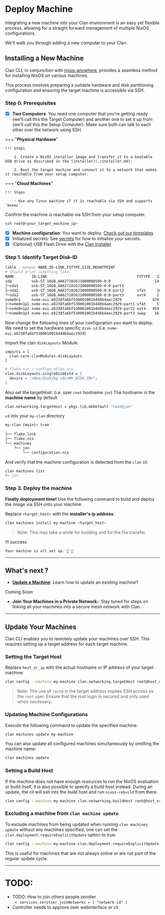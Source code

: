 # Deploy Machine

Integrating a new machine into your Clan environment is an easy yet flexible process, allowing for a straight forward management of multiple NixOS configurations.

We'll walk you through adding a new computer to your Clan.

## Installing a New Machine

Clan CLI, in conjunction with [nixos-anywhere](https://github.com/nix-community/nixos-anywhere), provides a seamless method for installing NixOS on various machines.

This process involves preparing a suitable hardware and disk partitioning configuration and ensuring the target machine is accessible via SSH.

### Step 0. Prerequisites

- [x] **Two Computers**: You need one computer that you're getting ready (we'll call this the Target Computer) and another one to set it up from (we'll call this the Setup Computer). Make sure both can talk to each other over the network using SSH.

=== "**Physical Hardware**"

    !!! Steps
    
        1. Create a NixOS installer image and transfer it to a bootable USB drive as described in the [installer](./installer.md).
         
        2. Boot the target machine and connect it to a network that makes it reachable from your setup computer.

=== "**Cloud Machines**"

    !!! Steps

        - Use any linux machine if it is reachable via SSH and supports `kexec`.

Confirm the machine is reachable via SSH from your setup computer.

```bash
ssh root@<your_target_machine_ip>
```

- [x] **Machine configuration**: You want to deploy. [Check out our templates](../templates/index.md)
- [x] Initialized secrets: See [secrets](secrets.md) for how to initialize your secrets.
- [x] (Optional) USB Flash Drive with the [Clan Installer](installer.md)

### Step 1. Identify Target Disk-ID

```bash
lsblk --output NAME,ID-LINK,FSTYPE,SIZE,MOUNTPOINT
# Should print something like:
NAME        ID-LINK                                         FSTYPE   SIZE MOUNTPOINT
sda         usb-ST_16GB_AA6271026J1000000509-0:0                    14.9G 
├─sda1      usb-ST_16GB_AA6271026J1000000509-0:0-part1                 1M 
├─sda2      usb-ST_16GB_AA6271026J1000000509-0:0-part2      vfat     100M /boot
└─sda3      usb-ST_16GB_AA6271026J1000000509-0:0-part3      ext4     2.9G /
nvme0n1     nvme-eui.e8238fa6bf530001001b448b4aec2929              476.9G 
├─nvme0n1p1 nvme-eui.e8238fa6bf530001001b448b4aec2929-part1 vfat     512M 
├─nvme0n1p2 nvme-eui.e8238fa6bf530001001b448b4aec2929-part2 ext4   459.6G 
└─nvme0n1p3 nvme-eui.e8238fa6bf530001001b448b4aec2929-part3 swap    16.8G
```

Now change the following lines of your configuration you want to deploy.
We need to set the hardware specific `disk-id` (i.e. `nvme-eui.e8238fa6bf530001001b448b4aec2929`)

Import the clan `diskLayouts` Module.
```
imports = [
  clan-core.clanModules.diskLayouts
]
```

```nix
# flake.nix / configuration.nix
clan.diskLayouts.singleDiskExt4 = {
  device = "/dev/disk/by-id/<MY_DISK_ID>";
}
```

Also set the targetHost: (i.e. user `root` hostname `jon`)
The hostname is the **machine name** by default

```nix
clan.networking.targetHost = pkgs.lib.mkDefault "root@jon"
```

`cd` into your `my-clan` directory

```bash
my-clan (main)> tree
.
├── flake.lock
├── flake.nix
└── machines
    └── jon
        └── configuration.nix
```

And verify that the machine configuration is detected from the `clan` cli.

```bash
clan machines list
#> jon
```

### Step 3. Deploy the machine

**Finally deployment time!** Use the following command to build and deploy the image via SSH onto your machine.

Replace `<target_host>` with the **installer's ip address**:

```bash
clan machines install my-machine <target_host>
```

> Note: This may take a while for building and for the file transfer.

!!! success

    Your machine is all set up. 🎉 🚀

---

## What's next ?

- [**Update a Machine**](#update-your-machines): Learn how to update an existing machine?

Coming Soon:

- **Join Your Machines in a Private Network:**: Stay tuned for steps on linking all your machines into a secure mesh network with Clan.

---

## Update Your Machines

Clan CLI enables you to remotely update your machines over SSH. This requires setting up a target address for each target machine.

### Setting the Target Host

Replace `host_or_ip` with the actual hostname or IP address of your target machine:

```bash
clan config --machine my-machine clan.networking.targetHost root@host_or_ip
```

> Note: The use of `root@` in the target address implies SSH access as the `root` user.
> Ensure that the root login is secured and only used when necessary.

### Updating Machine Configurations

Execute the following command to update the specified machine:

```bash
clan machines update my-machine
```

You can also update all configured machines simultaneously by omitting the machine name:

```bash
clan machines update
```

### Setting a Build Host

If the machine does not have enough resources to run the NixOS evaluation or build itself,
it is also possible to specify a build host instead.
During an update, the cli will ssh into the build host and run `nixos-rebuild` from there.

```bash
clan config --machine my-machine clan.networking.buildHost root@host_or_ip
```

### Excluding a machine from `clan machine update`

To exclude machines from being updated when running `clan machines update` without any machines specified,
one can set the `clan.deployment.requireExplicitUpdate` option to true:

```bash
clan config --machine my-machine clan.deployment.requireExplicitUpdate true
```

This is useful for machines that are not always online or are not part of the regular update cycle.

---

# TODO:
* TODO: How to join others people zerotier
  * `services.zerotier.joinNetworks = [ "network-id" ]`
* Controller needs to approve over webinterface or cli
